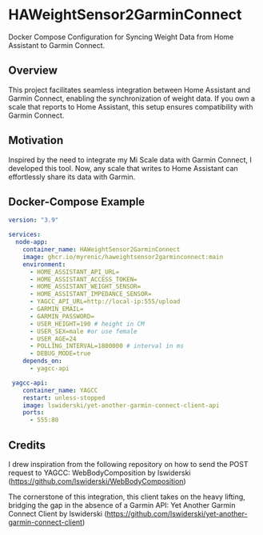 # HAWeightSensor2GarminConnect

Docker Compose Configuration for Syncing Weight Data from Home Assistant to Garmin Connect.

## Overview

This project facilitates seamless integration between Home Assistant and Garmin Connect, enabling the synchronization of weight data. If you own a scale that reports to Home Assistant, this setup ensures compatibility with Garmin Connect.

## Motivation

Inspired by the need to integrate my Mi Scale data with Garmin Connect, I developed this tool. Now, any scale that writes to Home Assistant can effortlessly share its data with Garmin.

## Docker-Compose Example

```yaml
version: "3.9"

services:
  node-app:
    container_name: HAWeightSensor2GarminConnect
    image: ghcr.io/myrenic/haweightsensor2garminconnect:main
    environment:
      - HOME_ASSISTANT_API_URL=
      - HOME_ASSISTANT_ACCESS_TOKEN=
      - HOME_ASSISTANT_WEIGHT_SENSOR=
      - HOME_ASSISTANT_IMPEDANCE_SENSOR=
      - YAGCC_API_URL=http://local-ip:555/upload
      - GARMIN_EMAIL=
      - GARMIN_PASSWORD=
      - USER_HEIGHT=190 # height in CM
      - USER_SEX=male #or use female
      - USER_AGE=24 
      - POLLING_INTERVAL=1800000 # interval in ms
      - DEBUG_MODE=true
    depends_on:
      - yagcc-api

 yagcc-api:
    container_name: YAGCC
    restart: unless-stopped
    image: lswiderski/yet-another-garmin-connect-client-api
    ports:
      - 555:80
```


## Credits
I drew inspiration from the following repository on how to send the POST request to YAGCC:
WebBodyComposition by lswiderski (https://github.com/lswiderski/WebBodyComposition)

The cornerstone of this integration, this client takes on the heavy lifting, bridging the gap in the absence of a Garmin API:
Yet Another Garmin Connect Client by lswiderski (https://github.com/lswiderski/yet-another-garmin-connect-client)
